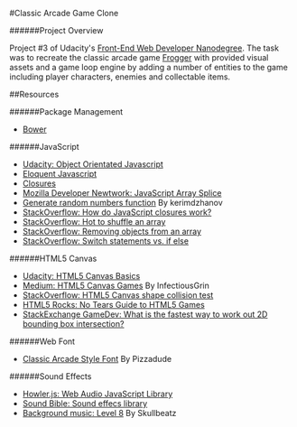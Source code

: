 #Classic Arcade Game Clone

######Project Overview

Project #3 of Udacity's [Front-End Web Developer Nanodegree](https://www.udacity.com/course/front-end-web-developer-nanodegree--nd001). The task was to recreate the classic arcade game [Frogger](https://en.wikipedia.org/wiki/Frogger) with provided visual assets and a game loop engine by adding a number of entities to the game including player characters, enemies and collectable items.

##Resources

######Package Management 

- [Bower](http://bower.io/docs/api/)

######JavaScript

- [Udacity: Object Orientated Javascript](https://www.udacity.com/course/progress#!/c-ud015-nd)
- [Eloquent Javascript](http://eloquentjavascript.net/)
- [Closures](http://jibbering.com/faq/notes/closures/)
- [Mozilla Developer Newtwork: JavaScript Array Splice](https://developer.mozilla.org/en-US/docs/Web/JavaScript/Reference/Global_Objects/Array/splice)
- [Generate random numbers function](https://gist.github.com/kerimdzhanov/7529623) By kerimdzhanov
- [StackOverflow: How do JavaScript closures work?](http://stackoverflow.com/questions/111102/how-do-javascript-closures-work)
- [StackOverflow: Hot to shuffle an array](http://stackoverflow.com/questions/2450954/how-to-randomize-shuffle-a-javascript-array)
- [StackOverflow: Removing objects from an array](http://stackoverflow.com/questions/16491758/remove-objects-from-array-by-object-property)
- [StackOverflow: Switch statements vs. if else](http://stackoverflow.com/questions/6665997/switch-statement-for-greater-than-less-than) <br>

######HTML5 Canvas

- [Udacity: HTML5 Canvas Basics](https://www.udacity.com/course/viewer#!/c-ud292-nd)
- [Medium: HTML5 Canvas Games](https://medium.com/@cmilhench/games-html5-canvas-85ac2470eb2a) By InfectiousGrin
- [StackOverflow: HTML5 Canvas shape collision test](http://stackoverflow.com/questions/15622236/html-5-canvas-shape-collision-test)
- [HTML5 Rocks: No Tears Guide to HTML5 Games](http://www.html5rocks.com/en/tutorials/canvas/notearsgame/#toc-introduction)
- [StackExchange GameDev: What is the fastest way to work out 2D bounding box intersection?](http://gamedev.stackexchange.com/questions/586/what-is-the-fastest-way-to-work-out-2d-bounding-box-intersection)

######Web Font

- [Classic Arcade Style Font](http://www.dafont.com/arcade-classic-pizz.font) By Pizzadude

######Sound Effects

- [Howler.js: Web Audio JavaScript Library](https://github.com/goldfire/howler.js)
- [Sound Bible: Sound effecs library](http://soundbible.com/free-sound-effects-1.html)
- [Background music: Level 8](http://www.newgrounds.com/audio/listen/594742) By Skullbeatz
